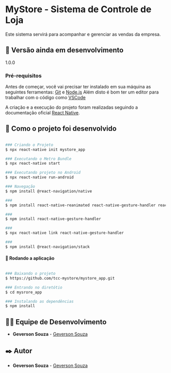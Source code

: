 # MyStore - Sistema de Controle de Loja
Este sistema servirá para acompanhar e gerenciar as vendas da empresa.

## 📌 Versão ainda em desenvolvimento
1.0.0

### Pré-requisitos
Antes de começar, você vai precisar ter instalado em sua máquina as seguintes ferramentas:
[Git](https://git-scm.com) e [Node.js](https://nodejs.org/en/) 
Além disto é bom ter um editor para trabalhar com o código como [VSCode](https://code.visualstudio.com/)

A criação e a execução do projeto foram realizadas seguindo a documentação oficial
[React Native](https://reactnative.dev/docs/environment-setup).

## 🚀 Como o projeto foi desenvolvido

```bash

### Criando o Projeto
$ npx react-native init mystore_app

### Executando o Metro Bundle
$ npx react-native start

### Executando projeto no Android
$ npx react-native run-android

### Navegação
$ npm install @react-navigation/native

### 
$ npm install react-native-reanimated react-native-gesture-handler react-native-screens react-native-safe-area-context @react-native-community/masked-view

### 
$ npm install react-native-gesture-handler

### 
$ npx react-native link react-native-gesture-handler

### 
$ npm install @react-navigation/stack


```

#### 🎲 Rodando a aplicação

```bash

### Baixando o projeto
$ https://github.com/tcc-mystore/mystore_app.git

### Entrando no diretótio
$ cd mysrore_app

### Instalando as dependências
$ npm install


```

## 👨‍💻 Equipe de Desenvolvimento

* **Geverson Souza** - [Geverson Souza](https://www.linkedin.com/in/geverson-souza-033aa193/)

## ✒️ Autor

* **Geverson Souza** - [Geverson Souza](https://www.linkedin.com/in/geverson-souza-033aa193/)
